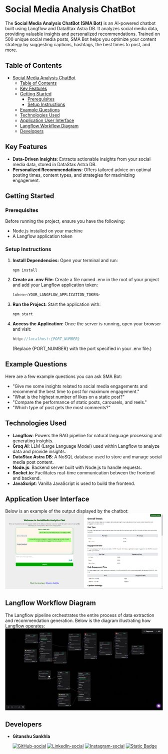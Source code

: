 # Social Media Analysis ChatBot

The **Social Media Analysis ChatBot (SMA Bot)** is an AI-powered chatbot built using Langflow and DataStax Astra DB. It analyzes social media data, providing valuable insights and personalized recommendations. Trained on 500 unique social media posts, SMA Bot helps you optimize your content strategy by suggesting captions, hashtags, the best times to post, and more.

## Table of Contents

- [Social Media Analysis ChatBot](#social-media-analysis-chatbot)
  - [Table of Contents](#table-of-contents)
  - [Key Features](#key-features)
  - [Getting Started](#getting-started)
    - [Prerequisites](#prerequisites)
    - [Setup Instructions](#setup-instructions)
  - [Example Questions](#example-questions)
  - [Technologies Used](#technologies-used)
  - [Application User Interface](#application-user-interface)
  - [Langflow Workflow Diagram](#langflow-workflow-diagram)
  - [Developers](#developers)

## Key Features

- **Data-Driven Insights**: Extracts actionable insights from your social media data, stored in DataStax Astra DB.
- **Personalized Recommendations**: Offers tailored advice on optimal posting times, content types, and strategies for maximizing engagement.

## Getting Started

### Prerequisites

Before running the project, ensure you have the following:

- Node.js installed on your machine
- A Langflow application token

### Setup Instructions

1. **Install Dependencies:**
   Open your terminal and run:
   ```bash
   npm install
   ```
2. **Create an .env File:** Create a file named .env in the root of your project and add your Langflow application token:

   ```javascript
   token=<YOUR_LANGFLOW_APPLICATION_TOKEN>
   ```

3. **Run the Project:** Start the application with:

   ```bash
   npm start
   ```

4. **Access the Application:** Once the server is running, open your browser and visit:
   ```javascript
   http://localhost:{PORT_NUMBER}
   ```
   (Replace {PORT_NUMBER} with the port specified in your .env file.)

## Example Questions

Here are a few example questions you can ask SMA Bot:

- "Give me some insights related to social media engagements and recommend the best time to post for maximum engagement."
- "What is the highest number of likes on a static post?"
- "Compare the performance of static posts, carousels, and reels."
- "Which type of post gets the most comments?"

## Technologies Used

- **Langflow**: Powers the RAG pipeline for natural language processing and generating insights.
- **Groq AI**: LLM (Large Language Model) used within Langflow to analyze data and provide insights.
- **DataStax Astra DB**: A NoSQL database used to store and manage social media post content.
- **Node.js**: Backend server built with Node.js to handle requests.
- **Socket.io**: Facilitates real-time communication between the frontend and backend.
- **JavaScript**: Vanilla JavaScript is used to build the frontend.

## Application User Interface

Below is an example of the output displayed by the chatbot:
![application-ui](readme_resources/result.png)

## Langflow Workflow Diagram

The Langflow pipeline orchestrates the entire process of data extraction and recommendation generation. Below is the diagram illustrating how Langflow operates:
![langflow-diagram](readme_resources/langflow-diagram.png)

## Developers

- **Gitanshu Sankhla**

  [![GitHub-social](https://img.shields.io/badge/github-%23121011.svg?style=for-the-badge&logo=github&logoColor=white)](https://github.com/Gitax18) [![LinkedIn-social](https://img.shields.io/badge/linkedin-%230077B5.svg?style=for-the-badge&logo=linkedin&logoColor=white)](https://linkedin.com/in/gitanshu-sankhla)
  [![Instagram-social](https://img.shields.io/badge/Instagram-%23E4405F.svg?style=for-the-badge&logo=Instagram&logoColor=white)](https://www.instagram.com/gitanshusankhla)
  [![Static Badge](https://img.shields.io/badge/Youtube-red?style=for-the-badge&logo=Youtube&logoColor=white)](https://www.youtube.com/@gitanshusankhla2261)
